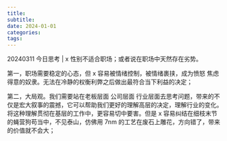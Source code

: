 ```yaml
---
title: 
subtitle: 
date: 2024-01-01
categories: 
tags: 
---
```


20240311 今日思考 | x 性别不适合职场；或者说在职场中天然存在劣势。

第一，职场需要稳定的心态，但 x 容易被情绪控制，被情绪裹挟，成为愤怒 焦虑 得意的奴隶。无法在冷静的权衡利弊之后做出最符合当下利益的决定；

第二，大局观。我们需要站在老板层面 公司层面 行业层面去思考问题，带来的不仅是宏大叙事的震撼，它可以帮助我们更好的理解高层的决定，理解行业的变化。将这种理解贯彻在基层的工作中，更容易切中要害。但是 x 容易纠结在细枝末节的蝇营狗苟当中，不见泰山，仿佛用 7nm 的工艺在废石上雕花，方向错了，带来的价值就不会大；


